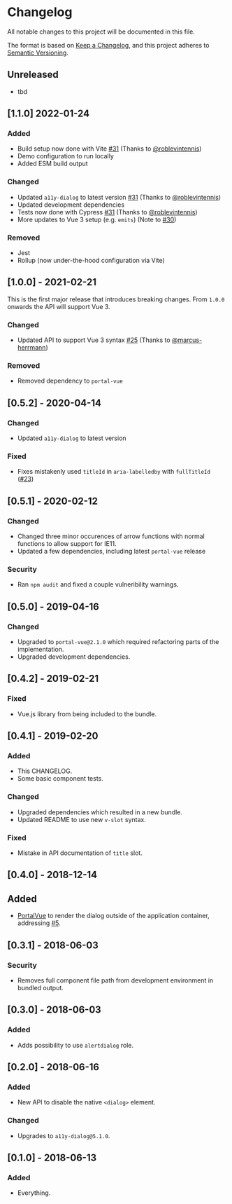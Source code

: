 # Changelog

All notable changes to this project will be documented in this file.

The format is based on [Keep a Changelog](https://keepachangelog.com/en/1.0.0/),
and this project adheres to [Semantic Versioning](https://semver.org/spec/v2.0.0.html).

## Unreleased

- tbd

## [1.1.0] 2022-01-24

### Added

- Build setup now done with Vite [#31](https://github.com/morkro/vue-a11y-dialog/pull/31) (Thanks to [@roblevintennis](https://github.com/roblevintennis))
- Demo configuration to run locally
- Added ESM build output

### Changed

- Updated `a11y-dialog` to latest version [#31](https://github.com/morkro/vue-a11y-dialog/pull/31) (Thanks to [@roblevintennis](https://github.com/roblevintennis))
- Updated development dependencies
- Tests now done with Cypress [#31](https://github.com/morkro/vue-a11y-dialog/pull/31) (Thanks to [@roblevintennis](https://github.com/roblevintennis))
- More updates to Vue 3 setup (e.g. `emits`) (Note to [#30](https://github.com/morkro/vue-a11y-dialog/pull/30))

### Removed

- Jest
- Rollup (now under-the-hood configuration via Vite)

## [1.0.0] - 2021-02-21

This is the first major release that introduces breaking changes. From `1.0.0` onwards the API will support Vue 3.

### Changed

- Updated API to support Vue 3 syntax [#25](https://github.com/morkro/vue-a11y-dialog/pull/25) (Thanks to [@marcus-herrmann](https://github.com/marcus-herrmann))

### Removed

- Removed dependency to `portal-vue`

## [0.5.2] - 2020-04-14

### Changed

- Updated `a11y-dialog` to latest version

### Fixed

- Fixes mistakenly used `titleId` in `aria-labelledby` with `fullTitleId` ([#23](https://github.com/morkro/vue-a11y-dialog/pull/23))

## [0.5.1] - 2020-02-12

### Changed

- Changed three minor occurences of arrow functions with normal functions to allow support for IE11.
- Updated a few dependencies, including latest `portal-vue` release

### Security

- Ran `npm audit` and fixed a couple vulneribility warnings.

## [0.5.0] - 2019-04-16

### Changed

- Upgraded to `portal-vue@2.1.0` which required refactoring parts of the implementation.
- Upgraded development dependencies.

## [0.4.2] - 2019-02-21

### Fixed

- Vue.js library from being included to the bundle.

## [0.4.1] - 2019-02-20

### Added

- This CHANGELOG.
- Some basic component tests.

### Changed

- Upgraded dependencies which resulted in a new bundle.
- Updated README to use new `v-slot` syntax.

### Fixed

- Mistake in API documentation of `title` slot.

## [0.4.0] - 2018-12-14

## Added

- [PortalVue](https://github.com/LinusBorg/portal-vue) to render the dialog outside of the application container, addressing [#5](https://github.com/morkro/vue-a11y-dialog/issues/5).

## [0.3.1] - 2018-06-03

### Security

- Removes full component file path from development environment in bundled output.

## [0.3.0] - 2018-06-03

### Added

- Adds possibility to use `alertdialog` role.

## [0.2.0] - 2018-06-16

### Added

- New API to disable the native `<dialog>` element.

### Changed

- Upgrades to `a11y-dialog@5.1.0`.

## [0.1.0] - 2018-06-13

### Added

- Everything.
